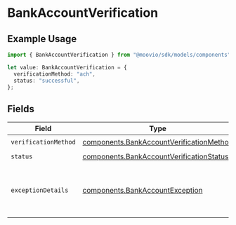 # BankAccountVerification

## Example Usage

```typescript
import { BankAccountVerification } from "@moovio/sdk/models/components";

let value: BankAccountVerification = {
  verificationMethod: "ach",
  status: "successful",
};
```

## Fields

| Field                                                                                                | Type                                                                                                 | Required                                                                                             | Description                                                                                          |
| ---------------------------------------------------------------------------------------------------- | ---------------------------------------------------------------------------------------------------- | ---------------------------------------------------------------------------------------------------- | ---------------------------------------------------------------------------------------------------- |
| `verificationMethod`                                                                                 | [components.BankAccountVerificationMethod](../../models/components/bankaccountverificationmethod.md) | :heavy_check_mark:                                                                                   | N/A                                                                                                  |
| `status`                                                                                             | [components.BankAccountVerificationStatus](../../models/components/bankaccountverificationstatus.md) | :heavy_check_mark:                                                                                   | N/A                                                                                                  |
| `exceptionDetails`                                                                                   | [components.BankAccountException](../../models/components/bankaccountexception.md)                   | :heavy_minus_sign:                                                                                   | Reason for, and details related to, an `errored` or `verificationFailed` bank account status.        |